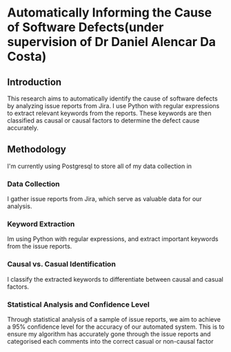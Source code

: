 # Automatically Informing the Cause of Software Defects(under supervision of Dr Daniel Alencar Da Costa)

## Introduction

This research aims to automatically identify the cause of software defects by analyzing issue reports from Jira. I use Python with regular expressions to extract relevant keywords from the reports. These keywords are then classified as causal or causal factors to determine the defect cause accurately.

## Methodology
I'm currently using Postgresql to store all of my data collection in

### Data Collection

I gather issue reports from Jira, which serve as valuable data for our analysis.

### Keyword Extraction

Im using Python with regular expressions, and extract important keywords from the issue reports.

### Causal vs. Casual Identification

I classify the extracted keywords to differentiate between causal and casual factors.

### Statistical Analysis and Confidence Level

Through statistical analysis of a sample of issue reports, we aim to achieve a 95% confidence level for the accuracy of our automated system. This is to ensure my algorithm has accurately gone through the issue reports and categorised each comments into the correct casual or non-causal factor

